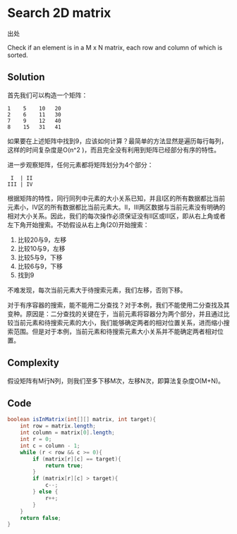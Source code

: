 # Search 2D matrix

出处

Check if an element is in a M x N matrix, each row and column of which is sorted.

## Solution

首先我们可以构造一个矩阵：

    1    5    10   20
    2    6    11   30
    7    9    12   40
    8    15   31   41

如果要在上述矩阵中找到9，应该如何计算？最简单的方法显然是遍历每行每列，这样的时间复杂度是O(n^2 )，而且完全没有利用到矩阵已经部分有序的特性。

进一步观察矩阵，任何元素都将矩阵划分为4个部分：

     I  | II
    III | IV

根据矩阵的特性，同行同列中元素的大小关系已知，并且I区的所有数据都比当前元素小，IV区的所有数据都比当前元素大。II，III两区数据与当前元素没有明确的相对大小关系。因此，我们的每次操作必须保证没有II区或III区，即从右上角或者左下角开始搜索。不妨假设从右上角(20)开始搜索：

1. 比较20与9，左移
2. 比较10与9，左移
3. 比较5与9，下移
4. 比较6与9，下移
5. 找到9

不难发现，每次当前元素大于待搜索元素，我们左移，否则下移。

对于有序容器的搜索，能不能用二分查找？对于本例，我们不能使用二分查找及其变种。原因是：二分查找的关键在于，当前元素将容器分为两个部分，并且通过比较当前元素和待搜索元素的大小，我们能够确定两者的相对位置关系，进而缩小搜索范围。但是对于本例，当前元素和待搜索元素大小关系并不能确定两者相对位置。

## Complexity

假设矩阵有M行N列，则我们至多下移M次，左移N次，即算法复杂度O(M+N)。

## Code 

```java
boolean isInMatrix(int[][] matrix, int target){
	int row = matrix.length;
	int column = matrix[0].length;
	int r = 0;
	int c = column - 1;
	while (r < row && c >= 0){
		if (matrix[r][c] == target){
			return true;
		}
		if (matrix[r][c] > target){
			c--;
		} else {
			r++;
		}
	}
	return false;
}
```

